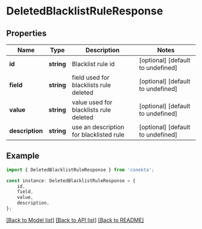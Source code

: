 # DeletedBlacklistRuleResponse


## Properties

Name | Type | Description | Notes
------------ | ------------- | ------------- | -------------
**id** | **string** | Blacklist rule id | [optional] [default to undefined]
**field** | **string** | field used for blacklists rule deleted | [optional] [default to undefined]
**value** | **string** | value used for blacklists rule deleted | [optional] [default to undefined]
**description** | **string** | use an description for blacklisted rule | [optional] [default to undefined]

## Example

```typescript
import { DeletedBlacklistRuleResponse } from 'conekta';

const instance: DeletedBlacklistRuleResponse = {
    id,
    field,
    value,
    description,
};
```

[[Back to Model list]](../README.md#documentation-for-models) [[Back to API list]](../README.md#documentation-for-api-endpoints) [[Back to README]](../README.md)
